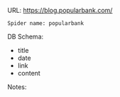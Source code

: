 URL: https://blog.popularbank.com/

    Spider name: popularbank

DB Schema:
- title
- date
- link
- content

Notes: